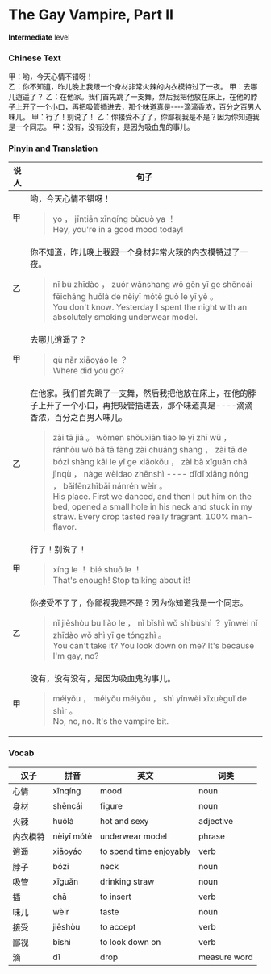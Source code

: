 # The Gay Vampire, Part II
**Intermediate** level
### Chinese Text
甲：哟，今天心情不错呀！<br />乙：你不知道，昨儿晚上我跟一个身材非常火辣的内衣模特过了一夜。
甲：去哪儿逍遥了？
乙：在他家。我们首先跳了一支舞，然后我把他放在床上，在他的脖子上开了一个小口，再把吸管插进去，那个味道真是----滴滴香浓，百分之百男人味儿。
甲：行了！别说了！
乙：你接受不了了，你鄙视我是不是？因为你知道我是一个同志。
甲：没有，没有没有，是因为吸血鬼的事儿。

### Pinyin and Translation
|说人|句子|
|----|----|
|甲|哟，今天心情不错呀！<blockquote>yo ， jīntiān xīnqíng bùcuò ya ！<br />Hey, you're in a good mood today!</blockquote>|
|乙|你不知道，昨儿晚上我跟一个身材非常火辣的内衣模特过了一夜。<blockquote>nǐ bù zhīdào ， zuór wǎnshang wǒ gēn yī ge shēncái fēicháng huǒlà de nèiyī mótè guò le yī yè 。<br />You don't know. Yesterday I spent the night with an absolutely smoking underwear model.</blockquote>|
|甲|去哪儿逍遥了？<blockquote>qù nǎr xiāoyáo le ？<br />Where did you go?</blockquote>|
|乙|在他家。我们首先跳了一支舞，然后我把他放在床上，在他的脖子上开了一个小口，再把吸管插进去，那个味道真是----滴滴香浓，百分之百男人味儿。<blockquote>zài tā jiā 。 wǒmen shǒuxiān tiào le yī zhī wǔ ， ránhòu wǒ bǎ tā fàng zài chuáng shàng ， zài tā de bózi shàng kāi le yī ge xiǎokǒu ， zài bǎ xīguǎn chā jìnqù ， nàge wèidao zhēnshì ---- dīdī xiāng nóng ， bǎifēnzhībǎi nánrén wèir 。<br />His place. First we danced, and then I put him on the bed, opened a small hole in his neck and stuck in my straw. Every drop tasted really fragrant. 100% man-flavor.</blockquote>|
|甲|行了！别说了！<blockquote>xíng le ！ bié shuō le ！<br />That's enough! Stop talking about it!</blockquote>|
|乙|你接受不了了，你鄙视我是不是？因为你知道我是一个同志。<blockquote>nǐ jiēshòu bu liǎo le ， nǐ bǐshì wǒ shìbùshì ？ yīnwèi nǐ zhīdào wǒ shì yī ge tóngzhì 。<br />You can't take it? You look down on me? It's because I'm gay, no?</blockquote>|
|甲|没有，没有没有，是因为吸血鬼的事儿。<blockquote>méiyǒu ， méiyǒu méiyǒu ， shì yīnwèi xīxuèguǐ de shìr 。<br />No, no, no. It's the vampire bit.</blockquote>|
### Vocab
|汉子|拼音|英文|词类|
|----|----|----|----|
|心情|xīnqíng|mood|noun|
|身材|shēncái|figure|noun|
|火辣|huǒlà|hot and sexy|adjective|
|内衣模特|nèiyī mótè|underwear model|phrase|
|逍遥|xiāoyáo|to spend time enjoyably|verb|
|脖子|bózi|neck|noun|
|吸管|xīguǎn|drinking straw|noun|
|插|chā|to insert|verb|
|味儿|wèir|taste|noun|
|接受|jiēshòu|to accept|verb|
|鄙视|bǐshì|to look down on|verb|
|滴|dī|drop|measure word|